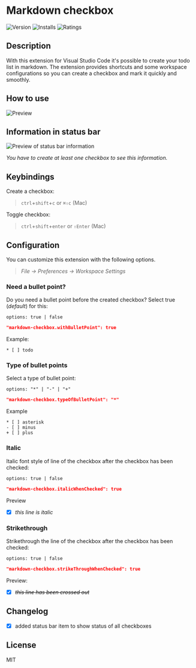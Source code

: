 # Markdown checkbox
![Version](http://vsmarketplacebadge.apphb.com/version/PKief.markdown-checkbox.svg)
![Installs](http://vsmarketplacebadge.apphb.com/installs/PKief.markdown-checkbox.svg)
![Ratings](http://vsmarketplacebadge.apphb.com/rating-short/PKief.markdown-checkbox.svg)
  
## Description
With this extension for Visual Studio Code it's possible to create your todo list in markdown. The extension provides shortcuts and some workspace configurations so you can create a checkbox and mark it quickly and smoothly.

## How to use
![Preview](https://raw.githubusercontent.com/PKief/vscode-extension-markdown-checkbox/master/images/preview.gif)

## Information in status bar
![Preview of status bar information](https://raw.githubusercontent.com/PKief/vscode-extension-markdown-checkbox/master/images/statusbar_preview.png)

*You have to create at least one checkbox to see this information.*

## Keybindings
Create a checkbox:

> `ctrl`+`shift`+`c` or `⌘⇧c` (Mac)

Toggle checkbox:

> `ctrl`+`shift`+`enter` or `⇧Enter` (Mac)


## Configuration
You can customize this extension with the following options.

> *File -> Preferences -> Workspace Settings*


### Need a bullet point?
Do you need a bullet point before the created checkbox? Select true (*default*) for this:

    options: true | false

```json
"markdown-checkbox.withBulletPoint": true
```
Example:
```
* [ ] todo
```

### Type of bullet points
Select a type of bullet point:

    options: "*" | "-" | "+"
  
```json
"markdown-checkbox.typeOfBulletPoint": "*"
```

Example
```
* [ ] asterisk
- [ ] minus
+ [ ] plus
```

### Italic
Italic font style of line of the checkbox after the checkbox has been checked:

    options: true | false
  
```json
"markdown-checkbox.italicWhenChecked": true
```
Preview
* [X] *this line is italic*

### Strikethrough
Strikethrough the line of the checkbox after the checkbox has been checked:

    options: true | false
  
```json
"markdown-checkbox.strikeThroughWhenChecked": true
```
Preview:
* [X] ~~*this line has been crossed out*~~

## Changelog

* [X] added status bar item to show status of all checkboxes

## License
MIT
